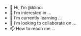 - 👋 Hi, I’m @klindi
- 👀 I’m interested in ...
- 🌱 I’m currently learning ...
- 💞️ I’m looking to collaborate on ...
- 📫 How to reach me ...

<!---
klindi/klindi is a ✨ special ✨ repository because its `README.md` (this file) appears on your GitHub profile.
You can click the Preview link to take a look at your changes.
--->

